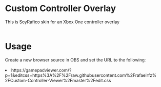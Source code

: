 # Custom Controller Overlay
This is SoyRafico skin for an Xbox One controller overlay
<br><br>
<h1>Usage</h1>
Create a new browser source in OBS and set the URL to the following:
<br><br>
<li>https://gamepadviewer.com/?p=1&editcss=https%3A%2F%2Fraw.githubusercontent.com%2Frafaelrfz%2FCustom-Controller-Viewer%2Fmaster%2Fedit.css
